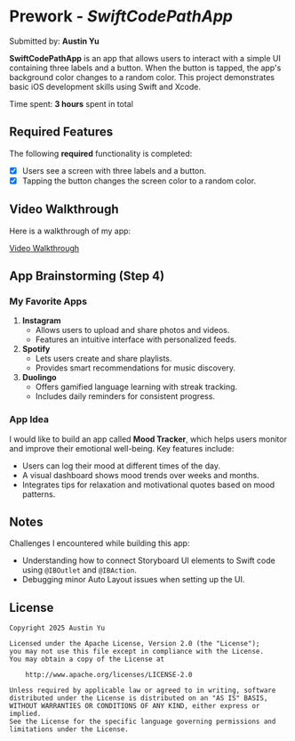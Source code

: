 
# Prework - *SwiftCodePathApp*

Submitted by: **Austin Yu**

**SwiftCodePathApp** is an app that allows users to interact with a simple UI containing three labels and a button. When the button is tapped, the app's background color changes to a random color. This project demonstrates basic iOS development skills using Swift and Xcode.

Time spent: **3 hours** spent in total

## Required Features

The following **required** functionality is completed:

- [x] Users see a screen with three labels and a button.
- [x] Tapping the button changes the screen color to a random color.

## Video Walkthrough

Here is a walkthrough of my app:

[Video Walkthrough](https://www.loom.com/share/9b8bcbd15a0a40b5afa3cae65d5ec62e?sid=62b24ff3-0fc9-4379-a704-fe8614a61122)

## App Brainstorming (Step 4)

### My Favorite Apps

1. **Instagram**
   - Allows users to upload and share photos and videos.
   - Features an intuitive interface with personalized feeds.
2. **Spotify**
   - Lets users create and share playlists.
   - Provides smart recommendations for music discovery.
3. **Duolingo**
   - Offers gamified language learning with streak tracking.
   - Includes daily reminders for consistent progress.

### App Idea

I would like to build an app called **Mood Tracker**, which helps users monitor and improve their emotional well-being. Key features include:
- Users can log their mood at different times of the day.
- A visual dashboard shows mood trends over weeks and months.
- Integrates tips for relaxation and motivational quotes based on mood patterns.

## Notes

Challenges I encountered while building this app:
- Understanding how to connect Storyboard UI elements to Swift code using `@IBOutlet` and `@IBAction`.
- Debugging minor Auto Layout issues when setting up the UI.

## License

```
Copyright 2025 Austin Yu

Licensed under the Apache License, Version 2.0 (the "License");
you may not use this file except in compliance with the License.
You may obtain a copy of the License at

    http://www.apache.org/licenses/LICENSE-2.0

Unless required by applicable law or agreed to in writing, software
distributed under the License is distributed on an "AS IS" BASIS,
WITHOUT WARRANTIES OR CONDITIONS OF ANY KIND, either express or implied.
See the License for the specific language governing permissions and
limitations under the License.
```
